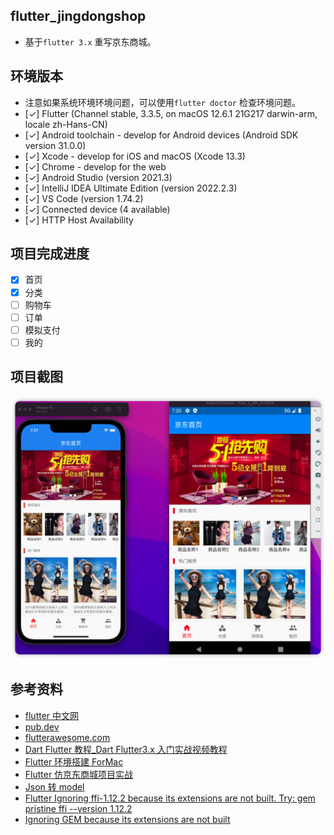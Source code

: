 ## flutter_jingdongshop

- 基于`flutter 3.x` 重写京东商城。

## 环境版本

- 注意如果系统环境环境问题，可以使用`flutter doctor` 检查环境问题。
- [✓] Flutter (Channel stable, 3.3.5, on macOS 12.6.1 21G217 darwin-arm, locale zh-Hans-CN)
- [✓] Android toolchain - develop for Android devices (Android SDK version 31.0.0)
- [✓] Xcode - develop for iOS and macOS (Xcode 13.3)
- [✓] Chrome - develop for the web
- [✓] Android Studio (version 2021.3)
- [✓] IntelliJ IDEA Ultimate Edition (version 2022.2.3)
- [✓] VS Code (version 1.74.2)
- [✓] Connected device (4 available)
- [✓] HTTP Host Availability

## 项目完成进度

- [x] 首页
- [x] 分类
- [ ] 购物车
- [ ] 订单
- [ ] 模拟支付
- [ ] 我的

## 项目截图

![首页](./shot/1.png)

## 参考资料

- [flutter 中文网](https://flutter.cn/)
- [pub.dev](https://pub.dev/)
- [flutterawesome.com](https://flutterawesome.com/)
- [Dart Flutter 教程\_Dart Flutter3.x 入门实战视频教程](https://www.bilibili.com/video/BV1S4411E7LY/?spm_id_from=333.337.search-card.all.click&vd_source=c5abf1ba032ca00c06ebba96e3ff445e)
- [Flutter 环境搭建 ForMac](https://juejin.cn/post/7017621020395700232)
- [Flutter 仿京东商城项目实战](https://www.itying.com/goods-1120.html)
- [Json 转 model](https://app.quicktype.io/)
- [Flutter Ignoring ffi-1.12.2 because its extensions are not built. Try: gem pristine ffi --version 1.12.2](https://stackoverflow.com/questions/65387730/flutter-ignoring-ffi-1-12-2-because-its-extensions-are-not-built-try-gem-prist)
- [Ignoring GEM because its extensions are not built](https://stackoverflow.com/questions/38797458/ignoring-gem-because-its-extensions-are-not-built)